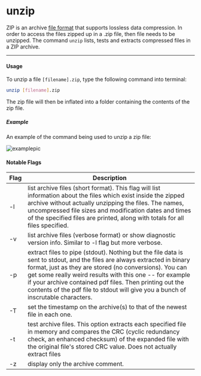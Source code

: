 unzip
====

ZIP is an archive [file format](https://en.wikipedia.org/wiki/Zip_(file_format)) that supports lossless data compression. In order to access the files zipped up in a .zip file, then file needs to be unzipped. The command `unzip` lists, tests and extracts compressed files in a ZIP archive.

---
#### Usage
To unzip a file `[filename].zip`, type the following command into terminal:
~~~ bash
unzip [filename].zip
~~~
The zip file will then be inflated into a folder containing the contents of the zip file.

##### Example
An example of the command being used to unzip a zip file:

![examplepic](https://i.ibb.co/3yN2cW3/Screen-Shot-2019-10-23-at-5-37-35-PM.png "Terminal Unzip Screenshot")

#### Notable Flags
| Flag | Description |
| ---- | ----------- |
| -l   | list archive files (short format). This flag will list information about the files which exist inside the zipped archive without actually unzipping the files. The names, uncompressed file sizes and modification dates and times of the specified files are printed, along  with  totals  for  all files  specified. |
| -v   | list  archive files (verbose format) or show diagnostic version info. Similar to -l flag but more verbose. |
| -p   | extract  files  to  pipe (stdout).  Nothing but the file data is sent to stdout, and the files are always extracted in binary format, just as they are stored (no conversions). You can get some really weird results with this one -- for example if your archive contained pdf files. Then printing out the contents of the pdf file to stdout will give you a bunch of inscrutable characters. |
| -T   | set the timestamp on the archive(s) to that of the newest file in each one. |
| -t   | test archive files.  This option extracts each specified file in memory and compares the CRC (cyclic redundancy check, an enhanced checksum) of the  expanded  file  with the original file's stored CRC value. Does not actually extract files |
| -z   | display only the archive comment. |


